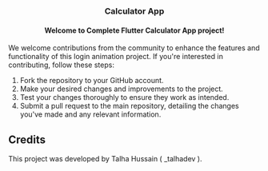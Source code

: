 <h3 align="center">Calculator App</h3>

<h4 align ='center'>Welcome to Complete Flutter Calculator App project!</h4> 
We welcome contributions from the community to enhance the features and functionality of this login animation project. If you're interested in contributing, follow these steps:

1. Fork the repository to your GitHub account.
2. Make your desired changes and improvements to the project.
3. Test your changes thoroughly to ensure they work as intended.
4. Submit a pull request to the main repository, detailing the changes you've made and any relevant information.

## Credits

This project was developed by Talha Hussain ( _talhadev ).
